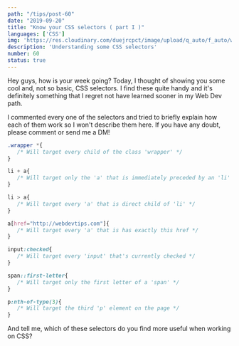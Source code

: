 ```yaml
---
path: "/tips/post-60"
date: "2019-09-20"
title: "Know your CSS selectors ( part I )"
languages: ['CSS']
img: 'https://res.cloudinary.com/duejrcpct/image/upload/q_auto/f_auto/w_1000/v1586886431/tips/60-1_zem3xc.png'
description: 'Understanding some CSS selectors'
number: 60
status: true
---
```


Hey guys, how is your week going?
Today, I thought of showing you some cool and, not so basic, CSS selectors. I find these quite handy and it's definitely something that I regret not have learned sooner in my Web Dev path.

I commented every one of the selectors and tried to briefly explain how each of them work so I won't describe them here. If you have any doubt, please comment or send me a DM!

 ```css
.wrapper *{
    /* Will target every child of the class 'wrapper' */
}

li + a{
    /* Will target only the 'a' that is immediately preceded by an 'li' */
}

li > a{
    /* Will target every 'a' that is direct child of 'li' */
}

a[href="http://webdevtips.com"]{
    /* Will target every 'a' that is has exactly this href */
}

input:checked{
    /* Will target every 'input' that's currently checked */
}

span::first-letter{
    /* Will target only the first letter of a 'span' */
}

p:nth-of-type(3){
    /* Will target the third 'p' element on the page */
}
 ```

And tell me, which of these selectors do you find more useful when working on CSS?
